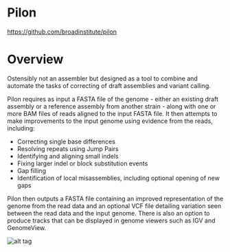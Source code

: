 # Pilon

https://github.com/broadinstitute/pilon

# Overview
Ostensibly not an assembler but designed as a tool to combine and automate the tasks of correcting of draft assemblies and variant calling.

Pilon requires as input a FASTA file of the genome - either an existing draft assembly or a reference assembly from another strain - along with one or more BAM files of reads aligned to the input FASTA file. It then attempts to make improvements to the input genome using evidence from the reads, including:

* Correcting single base differences
* Resolving repeats using Jump Pairs
* Identifying and aligning small indels
* Fixing larger indel or block substitution events
* Gap filling
* Identification of local misassemblies, including optional opening of new gaps


Pilon then outputs a FASTA file containing an improved representation of the genome from the read data and an optional VCF file detailing variation seen between the read data and the input genome. There is also an option to produce tracks that can be displayed in genome viewers such as IGV and GenomeView.

![alt tag](http://journals.plos.org/plosone/article/figure/image?size=medium&id=info:doi/10.1371/journal.pone.0112963.g001)
